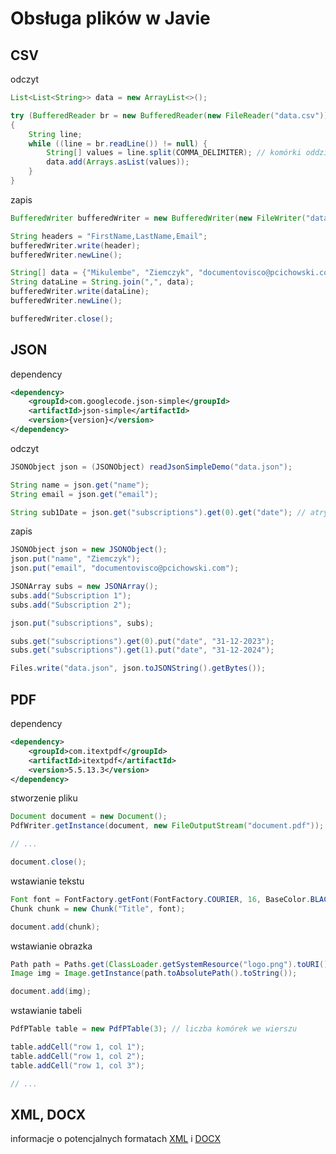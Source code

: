 # Obsługa plików w Javie

## CSV

odczyt

```java
List<List<String>> data = new ArrayList<>();

try (BufferedReader br = new BufferedReader(new FileReader("data.csv")))
{
    String line;
    while ((line = br.readLine()) != null) {
        String[] values = line.split(COMMA_DELIMITER); // komórki oddzielone przecinkami
        data.add(Arrays.asList(values));
    }
}
```

zapis

```java
BufferedWriter bufferedWriter = new BufferedWriter(new FileWriter("data.csv"););

String headers = "FirstName,LastName,Email";
bufferedWriter.write(header);
bufferedWriter.newLine();

String[] data = {"Mikulembe", "Ziemczyk", "documentovisco@pcichowski.com"};
String dataLine = String.join(",", data);
bufferedWriter.write(dataLine);
bufferedWriter.newLine();

bufferedWriter.close();
```

## JSON

dependency

```xml
<dependency>
    <groupId>com.googlecode.json-simple</groupId>
    <artifactId>json-simple</artifactId>
    <version>{version}</version>
</dependency>
```

odczyt

```java
JSONObject json = (JSONObject) readJsonSimpleDemo("data.json");

String name = json.get("name");
String email = json.get("email");

String sub1Date = json.get("subscriptions").get(0).get("date"); // atrybut "date" pierwszego elementu w tablicy "subscriptions"
```

zapis

```java
JSONObject json = new JSONObject();
json.put("name", "Ziemczyk");
json.put("email", "documentovisco@pcichowski.com");

JSONArray subs = new JSONArray();
subs.add("Subscription 1");
subs.add("Subscription 2");

json.put("subscriptions", subs);

subs.get("subscriptions").get(0).put("date", "31-12-2023");
subs.get("subscriptions").get(1).put("date", "31-12-2024");

Files.write("data.json", json.toJSONString().getBytes());
```

## PDF

dependency

```xml
<dependency>
    <groupId>com.itextpdf</groupId>
    <artifactId>itextpdf</artifactId>
    <version>5.5.13.3</version>
</dependency>
```

stworzenie pliku

```java
Document document = new Document();
PdfWriter.getInstance(document, new FileOutputStream("document.pdf"));

// ...

document.close();
```

wstawianie tekstu

```java
Font font = FontFactory.getFont(FontFactory.COURIER, 16, BaseColor.BLACK);
Chunk chunk = new Chunk("Title", font);

document.add(chunk);
```

wstawianie obrazka

```java
Path path = Paths.get(ClassLoader.getSystemResource("logo.png").toURI());
Image img = Image.getInstance(path.toAbsolutePath().toString());

document.add(img);
```

wstawianie tabeli

```java
PdfPTable table = new PdfPTable(3); // liczba komórek we wierszu

table.addCell("row 1, col 1");
table.addCell("row 1, col 2");
table.addCell("row 1, col 3");

// ...
```

## XML, DOCX

informacje o potencjalnych formatach [XML](https://www.baeldung.com/java-xml) 
i [DOCX](https://www.baeldung.com/docx4j)